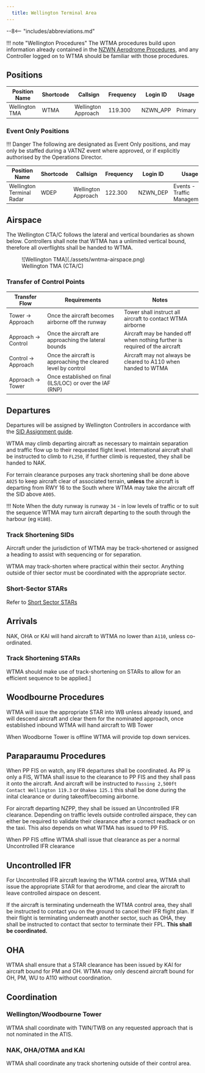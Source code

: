 ```yaml
---
  title: Wellington Terminal Area 
---
```


--8<-- "includes/abbreviations.md"

!!! note "Wellington Procedures"
    The WTMA procedures build upon information already contained in the [NZWN Aerodrome Procedures](../aerodromes/Class-C/nzwn.md), and any Controller logged on to WTMA should be familiar with those procedures.

## Positions

| Position Name   | Shortcode | Callsign            | Frequency | Login ID | Usage     |
| --------------- | --------- | ------------------- | --------- | -------- | --------- |
| Wellington TMA  | WTMA      | Wellington Approach | 119.300   | NZWN_APP | Primary   |


### Event Only Positions

!!! Danger
    The following are designated as Event Only positions, and may only be staffed during a VATNZ event where approved, or if explicitly authorised by the Operations Director.

| Position Name             | Shortcode | Callsign            | Frequency | Login ID | Usage                       |
| ------------------------- | --------- | ------------------- | --------- | -------- | --------------------------- |
| Wellington Terminal Radar | WDEP      | Wellington Approach | 122.300   | NZWN_DEP | Events - Traffic Management |

## Airspace

The Wellington CTA/C follows the lateral and vertical boundaries as shown below. Controllers shall note that WTMA has a unlimited vertical bound, therefore all overflights shall be handed to WTMA. 


<figure markdown>
  ![Wellington TMA](./assets/wntma-airspace.png) 
  <figcaption>Wellington TMA (CTA/C)</figcaption>
</figure>

### Transfer of Control Points

|Transfer Flow         | Requirements                                                  | Notes                                                                       | 
| -------------------- | ------------------------------------------------------------- | --------------------------------------------------------------------------- | 
| Tower -> Approach    | Once the aircraft becomes airborne off the runway             | Tower shall instruct all aircraft to contact WTMA airborne                  |
| Approach -> Control  | Once the aircraft are approaching the lateral bounds          | Aircraft may be handed off when nothing further is required of the aircraft | 
| Control -> Approach  | Once the aircraft is approaching the cleared level by control | Aircraft may not always be cleared to A110 when handed to WTMA              | 
| Approach -> Tower    | Once established on final (ILS/LOC) or over the IAF (RNP)     |                                                                             |

## Departures

Departures will be assigned by Wellington Controllers in accordance with the [SID Assignment guide](../aerodromes/Class-C/nzwn.md#sid-assignment). 

WTMA may climb departing aircraft as necessary to maintain separation and traffic flow up to their requested flight level. International aircraft shall be instructed to climb to `FL250`, if further climb is requested, they shall be handed to NAK.

For terrain clearance purposes any track shortening shall be done above `A025` to keep aircraft clear of associated terrain, **unless** the aircraft is departing from RWY 16 to the South where WTMA may take the aircraft off the SID above `A005`. 


!!! Note
    When the duty runway is runway `34` - in low levels of traffic or to suit the sequence WTMA may turn aircraft departing to the south through the harbour (eg `H180`).

### Track Shortening SIDs

Aircraft under the jurisdiction of WTMA may be track-shortened or assigned a heading to assist with sequencing or for separation. 

WTMA may track-shorten where practical within their sector. Anything outside of thier sector must be coordinated with the appropriate sector.

### Short-Sector STARs

Refer to [Short Sector STARs](../aerodromes/Class-C/nzwn.md#star-clearance-for-nzns--nzwb)

## Arrivals 

NAK, OHA or KAI will hand aircraft to WTMA no lower than `A110`, unless co-ordinated.

### Track Shortening STARs

WTMA should make use of track-shortening on STARs to allow for an efficient sequence to be applied.]

## Woodbourne Procedures

WTMA will issue the appropriate STAR into WB unless already issued, and will descend aircraft and clear them for the nominated approach, once established inbound WTMA will hand aircraft to WB Tower

When Woodborne Tower is offline WTMA will provide top down services. 

## Paraparaumu Procedures

When PP FIS on watch, any IFR departures shall be coordinated. As PP is only a FIS, WTMA shall issue to the clearance to PP FIS and they shall pass it onto the aircraft. And aircraft will be instructed to `Passing 2,500ft Contact Wellington 119.3` or `Ohakea 125.1` this shall be done during the inital clearance or during takeoff/becoming airborne. 

For aircraft departing NZPP, they shall be issued an Uncontrolled IFR clearance. Depending on traffic levels outside controlled airspace, they can either be required to validate their clearance after a correct readback or on the taxi. This also depends on what WTMA has issued to PP FIS. 

When PP FIS offine WTMA shall issue that clearance as per a normal Uncontrolled IFR clearance

## Uncontrolled IFR 

For Uncontrolled IFR aircraft leaving the WTMA control area, WTMA shall issue the appropriate STAR for that aerodrome, and clear the aircraft to leave controlled airspace on descent. 

If the aircraft is terminating underneath the WTMA control area, they shall be instructed to contact you on the ground to cancel their IFR flight plan. If their flight is terminating underneath another sector, such as OHA, they shall be instructed to contact that sector to terminate their FPL. **This shall be coordinated.**

## OHA 

WTMA shall ensure that a STAR clearance has been issued by KAI for aircraft bound for PM and OH. WTMA may only descend aircraft bound for OH, PM, WU to A110 without coordination. 

## Coordination

### Wellington/Woodbourne Tower

WTMA shall coordinate with TWN/TWB on any requested approach that is not nominated in the ATIS.

### NAK, OHA/OTMA and KAI

WTMA shall coordinate any track shortening outside of their control area. 
